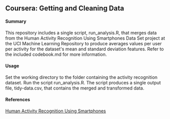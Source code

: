 ## Coursera: Getting and Cleaning Data

#### Summary

This repository includes a single script, run_analysis.R, that merges data from the Human Activity Recognition Using Smartphones Data Set project at the UCI Machine Learning Repository to produce averages values per user per activity for the dataset's mean and standard deviation features. Refer to the included codebook.md for more information.

#### Usage

Set the working directory to the folder containing the activity recognition dataset. Run the script run_analysis.R. The script produces a single output file, tidy-data.csv, that contains the merged and transformed data.

#### References

[Human Activity Recognition Using Smartphones](http://archive.ics.uci.edu/ml/datasets/Human+Activity+Recognition+Using+Smartphones)